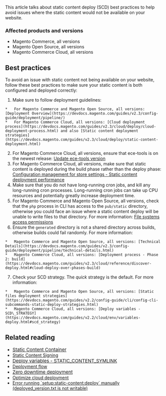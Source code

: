 This article talks about static content deploy (SCD) best practices to help avoid issues where the static content would not be available on your website.

### Affected products and versions

*   Magento Commerce, all versions
*   Magento Open Source,&nbsp;all versions
*   Magento Commerce Cloud, all versions

## Best practices

To avoid an issue with static content not being available on your website, follow these best practices to make sure your static content is both configured and deployed correctly:

1.   Make sure to follow deployment guidelines:
    
    *   For Magento Commerce and Magento Open Source, all versions: [Deployment Overview](https://devdocs.magento.com/guides/v2.3/config-guide/deployment/pipeline/)
    *   For Magento Commerce Cloud, all versions: [Cloud deployment process](https://devdocs.magento.com/guides/v2.3/cloud/deploy/cloud-deployment-process.html) and also [Static content deployment strategies](https://devdocs.magento.com/guides/v2.3/cloud/deploy/static-content-deployment.html)
    
    
    
2.   For Magento Commerce Cloud, all versions, ensure that ece-tools is on the newest release: [Update ece-tools version](https://devdocs.magento.com/guides/v2.2/cloud/release-notes/cloud-tools.html)
3.   For Magento Commerce Cloud, all versions, make sure that static content is deployed during the build phase rather than the deploy phase: [Configuration management for store settings - Static content deployment performance](https://devdocs.magento.com/guides/v2.2/cloud/live/sens-data-over.html#cloud-confman-scd-over)
4.   Make sure that you do not have long-running cron jobs, and kill any long-running cron processes. Long-running cron jobs can take up CPU resources and potentially greatly increase deployment time.
5.   For Magento Commerce and Magento Open Source, all versions, check that the `` php `` process in CLI has access to the `` pub/static `` directory, otherwise you could face an issue where a static content deploy will be unable to write files to that directory. For more information: [File systems access permissions](https://devdocs.magento.com/guides/v2.3/config-guide/prod/prod_file-sys-perms.html)
6.   Ensure the `` generated `` directory is not a shared directory across builds, otherwise builds could fail randomly. For more information:
    
    *   Magento Commerce and Magento Open Source, all versions: [Technical Details](https://devdocs.magento.com/guides/v2.3/config-guide/deployment/pipeline/technical-details.html)
    *   Magento Commerce Cloud, all versions: [Deployment process - Phase 2: build](https://devdocs.magento.com/guides/v2.3/cloud/reference/discover-deploy.html#cloud-deploy-over-phases-build)
    
    
    
7.   Check your SCD strategy. The _quick_ strategy is the default. For more information:
    
    *   Magento Commerce and Magento Open Source, all versions: [Static files deployment strategies](https://devdocs.magento.com/guides/v2.2/config-guide/cli/config-cli-subcommands-static-deploy-strategies.html)
    *   Magento Commerce Cloud, all versions: [Deploy variables - SCD\_STRATEGY](https://devdocs.magento.com/guides/v2.2/cloud/env/variables-deploy.html#scd_strategy)
    
    
    

## Related reading

*   <a href="https://devdocs.magento.com/guides/v2.3/pattern-library/containers/staticContentContainer/contentContainer.html" target="_self"><span style="font-size: 15px;">Static Content Container</span></a>
*   [Static Content Signing](https://devdocs.magento.com/guides/v2.3/config-guide/cache/static-content-signing.html)
*   <a href="https://devdocs.magento.com/guides/v2.3/cloud/env/variables-deploy.html#static_content_symlink" target="_self"><span style="font-size: 15px;">Deploy variables - STATIC\_CONTENT\_SYMLINK</span></a>
*   [Deployment flow](https://devdocs.magento.com/guides/v2.3/performance-best-practices/deployment-flow.html)
*   <a href="https://devdocs.magento.com/guides/v2.3/cloud/deploy/reduce-downtime.html" target="_self"><span style="font-size: 15px;">Zero downtime deployment</span></a>
*   [Optimize cloud deployment](https://devdocs.magento.com/guides/v2.3/cloud/deploy/optimize-cloud-deployment.html)
*   [Error running \`setup:static-content:deploy\` manually (deployed\_version.txt is not writable)](https://support.magento.com/hc/en-us/articles/360000338413)